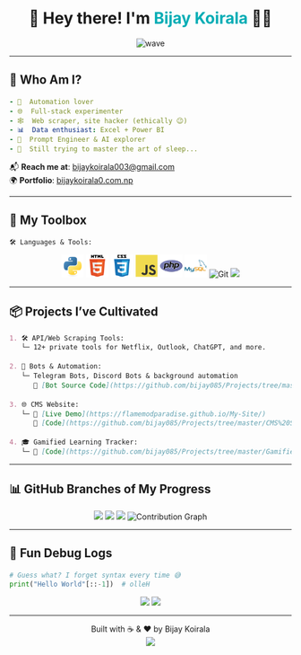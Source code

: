 
<h1 align="center">
  🌳 Hey there! I'm <span style="color:#00ADB5;">Bijay Koirala</span> 🧑‍💻
</h1>

<p align="center">
  <img src="https://github.com/bijay085/bijay085/assets/107698781/e06089b9-5686-4b99-b825-432e89f1f98e" alt="wave" width="40"/>
</p>

---

## 🌱 Who Am I?

```yaml
- 🤖  Automation lover
- 🌐  Full-stack experimenter
- 🕸️  Web scraper, site hacker (ethically 😉)
- 📊  Data enthusiast: Excel + Power BI
- 🧠  Prompt Engineer & AI explorer
- 🛌  Still trying to master the art of sleep...
```

📬 **Reach me at**: [bijaykoirala003@gmail.com](mailto:bijaykoirala003@gmail.com)  
🌍 **Portfolio**: [bijaykoirala0.com.np](https://bijaykoirala0.com.np/?i=1)

---

## 🌳 My Toolbox

```markdown
🛠️ Languages & Tools:
```

<p align="center">
  <img src="https://raw.githubusercontent.com/devicons/devicon/master/icons/python/python-original.svg" width="40" title="Python"/>
  <img src="https://raw.githubusercontent.com/devicons/devicon/master/icons/html5/html5-original-wordmark.svg" width="40" title="HTML5"/>
  <img src="https://raw.githubusercontent.com/devicons/devicon/master/icons/css3/css3-original-wordmark.svg" width="40" title="CSS3"/>
  <img src="https://raw.githubusercontent.com/devicons/devicon/master/icons/javascript/javascript-original.svg" width="40" title="JavaScript"/>
  <img src="https://raw.githubusercontent.com/devicons/devicon/master/icons/php/php-original.svg" width="40" title="PHP"/>
  <img src="https://raw.githubusercontent.com/devicons/devicon/master/icons/mysql/mysql-original-wordmark.svg" width="40" title="MySQL"/>
  <img src="https://www.vectorlogo.zone/logos/git-scm/git-scm-icon.svg" width="40" title="Git"/>
  <img src="https://img.shields.io/badge/GPT%20Prompt%20Engineer-4285F4?style=for-the-badge&logo=openai&logoColor=white" height="28"/>
</p>

---

## 📦 Projects I’ve Cultivated

```markdown
1. 🛠️ API/Web Scraping Tools:
   └─ 12+ private tools for Netflix, Outlook, ChatGPT, and more.

2. 🤖 Bots & Automation:
   └─ Telegram Bots, Discord Bots & background automation
      🔗 [Bot Source Code](https://github.com/bijay085/Projects/tree/master/Bots)

3. 🌐 CMS Website:
   └─ 🔗 [Live Demo](https://flamemodparadise.github.io/My-Site/)
      💾 [Code](https://github.com/bijay085/Projects/tree/master/CMS%20Site)

4. 🎓 Gamified Learning Tracker:
   └─ 💾 [Code](https://github.com/bijay085/Projects/tree/master/Gamified%20Learning%20Progress%20Tracker)
```

---

## 📊 GitHub Branches of My Progress

<div align="center">

<img src="https://github-readme-stats.vercel.app/api/top-langs?username=bijay085&show_icons=true&locale=en&layout=compact&theme=radical" width="370" />

<img src="https://github-readme-stats.vercel.app/api?username=bijay085&show_icons=true&locale=en&theme=radical" width="390" />

<img src="https://github-readme-streak-stats.herokuapp.com/?user=bijay085&theme=radical" width="400" />

<img src="https://github-readme-activity-graph.vercel.app/graph?username=bijay085&theme=rogue" alt="Contribution Graph" />

</div>

---

## 🤯 Fun Debug Logs

```python
# Guess what? I forget syntax every time 😅
print("Hello World"[::-1])  # olleH
```

<p align="center">
  <img src="https://media.giphy.com/media/TLjn42M7DPVQGdxfIr/giphy.gif" width="50"/> 
  <img src="https://media.giphy.com/media/10DhYj0GGhL9tm/giphy.gif" width="50"/>
</p>

---

<p align="center">
  Built with ☕ & ❤️ by Bijay Koirala  
  <br/>
  <img src="https://github.com/bijay085/bijay085/assets/107698781/550c345f-7905-4bd6-a3d0-ab5f9588cd7a" width="35"/>
</p>

